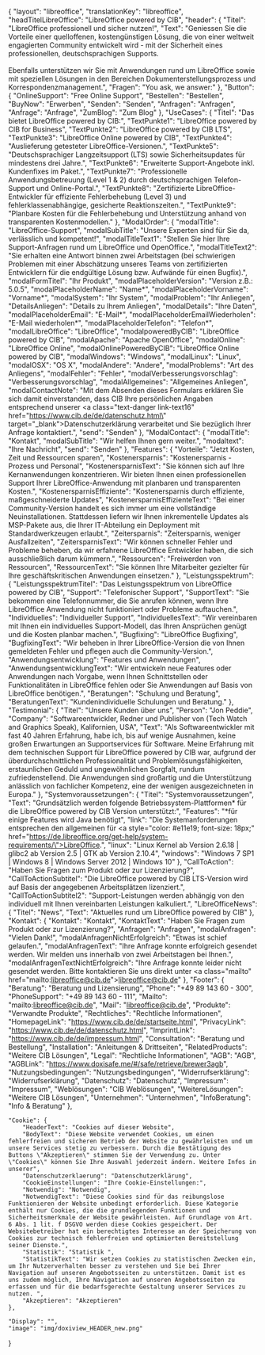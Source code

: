 {
    "layout": "libreoffice",
	"translationKey": "libreoffice",
    "headTitelLibreOffice": "LibreOffice powered by CIB",
    "header": {
        "Titel": "LibreOffice professionell und sicher nutzen!",
        "Text": "Geniessen Sie die Vorteile einer quelloffenen, kostengünstigen Lösung, die von einer weltweit engagierten Community entwickelt wird - mit der Sicherheit eines professionellen, deutschsprachigen Supports. <br><br> Ebenfalls unterstützen wir Sie mit Anwendungen rund um LibreOffice sowie mit speziellen Lösungen in den Bereichen Dokumenterstellungsprozess und Korrespondenzmanagement.",
        "Fragen": "You ask, we answer:"
    },
    "Button": {
        "OnlineSupport": "Free Online Support",
        "Bestellen": "Bestellen",
        "BuyNow": "Erwerben",
        "Senden": "Senden",
        "Anfragen": "Anfragen",
        "Anfrage": "Anfrage",
        "ZumBlog": "Zum Blog"
    },
    "UseCases": {
        "Titel": "Das bietet LibreOffice powered by CIB:",
        "TextPunkte1": "LibreOffice powered by CIB for Business",
        "TextPunkte2": "LibreOffice powered by CIB LTS",
        "TextPunkte3": "LibreOffice Online powered by CIB",
        "TextPunkte4": "Auslieferung getesteter LibreOffice-Versionen.",
        "TextPunkte5": "Deutschsprachiger Langzeitsupport (LTS) sowie Sicherheitsupdates für mindestens drei Jahre.",
        "TextPunkte6": "Erweiterte Support-Angebote inkl. Kundenfixes im Paket.",
        "TextPunkte7": "Professionelle Anwendungsbetreuung (Level 1 & 2) durch deutschsprachigen Telefon-Support und Online-Portal.",
        "TextPunkte8": "Zertifizierte LibreOffice-Entwickler für effiziente Fehlerbehebung (Level 3) und fehlerklassenabhängige, gesicherte Reaktionszeiten.",
        "TextPunkte9": "Planbare Kosten für die Fehlerbehebung und Unterstützung anhand von transparenten Kostenmodellen."
    },
    "ModalOrder": {
        "modalTitle": "LibreOffice-Support",
        "modalSubTitle": "Unsere Experten sind für Sie da, verlässlich und kompetent!",
        "modalTitleText1": "Stellen Sie hier Ihre Support-Anfragen rund um LibreOffice und OpenOffice.",
        "modalTitleText2": "Sie erhalten eine Antwort binnen zwei Arbeitstagen (bei schwierigen Problemen mit einer Abschätzung unseres Teams von zertifizierten Entwicklern für die endgültige Lösung bzw. Aufwände für einen Bugfix).",
        "modalFormTitel": "Ihr Produkt",
        "modalPlaceholderVersion": "Version z.B.: 5.0.5",
        "modalPlaceholderName": "Name*",
        "modalPlaceholderVorname": "Vorname*",
        "modalSystem": "Ihr System",
        "modalProblem": "Ihr Anliegen",
        "DetailsAnliegen": "Details zu Ihrem Anliegen",
        "modalDetails": "Ihre Daten",
        "modalPlaceholderEmail": "E-Mail*",
        "modalPlaceholderEmailWiederholen": "E-Mail wiederholen*",
        "modalPlaceholderTelefon": "Telefon*",
        "modalLibreOffice": "LibreOffice",
        "modalpoweredByCIB": "LibreOffice powered by CIB",
        "modalApache": "Apache OpenOffice",
        "modalOnline": "LibreOffice Online",
        "modalOnlinePoweredByCIB": "LibreOffice Online powered by CIB",
        "modalWindows": "Windows",
        "modalLinux": "Linux",
        "modalOSX": "OS X",
        "modalAndere": "Andere",
        "modalProblems": "Art des Anliegens",
        "modalFehler": "Fehler",
        "modalVerbesserungsvorschlag": "Verbesserungsvorschlag",
        "modalAllgemeines": "Allgemeines Anliegen",
        "modalContactNote": "Mit dem Absenden dieses Formulars erklären Sie sich damit einverstanden, dass CIB Ihre persönlichen Angaben entsprechend unserer <a class=\"text-danger link-text16\" href=\"https://www.cib.de/de/datenschutz.html\" target=\"_blank\">Datenschutzerklärung</a> verarbeitet und Sie bezüglich Ihrer Anfrage kontaktiert.",
        "send": "Senden"
    },
    "ModalContact": {
        "modalTitle": "Kontakt",
        "modalSubTitle": "Wir helfen Ihnen gern weiter.",
        "modaltext": "Ihre Nachricht",
        "send": "Senden"
    },
    "Features": {
        "Vorteile": "Jetzt Kosten, Zeit und Ressourcen sparen",
        "Kostenersparnis": "Kostenersparnis - Prozess und Personal",
        "KostenersparnisText": "Sie können sich auf Ihre Kernanwendungen konzentrieren. Wir bieten Ihnen einen professionellen Support Ihrer LibreOffice-Anwendung mit planbaren und transparenten Kosten.",
        "KostenersparnisEffiziente": "Kostenersparnis durch effiziente, maßgeschneiderte Updates",
        "KostenersparnisEffizienteText": "Bei einer Community-Version handelt es sich immer um eine vollständige Neuinstallationen. Stattdessen liefern wir Ihnen inkrementelle Updates als MSP-Pakete aus, die Ihrer IT-Abteilung ein Deployment mit Standardwerkzeugen erlaubt.",
        "Zeitersparnis": "Zeitersparnis, weniger Ausfallzeiten",
        "ZeitersparnisText": "Wir können schneller Fehler und Probleme beheben, da wir erfahrene LibreOffice Entwickler haben, die sich ausschließlich darum kümmern.",
        "Ressourcen": "Freiwerden von Ressourcen",
        "RessourcenText": "Sie können Ihre Mitarbeiter gezielter für Ihre geschäftskritischen Anwendungen einsetzen."
    },
    "Leistungsspektrum": {
        "LeistungsspektrumTitel": "Das Leistungsspektrum von LibreOffice powered by CIB",
        "Support": "Telefonischer Support",
        "SupportText": "Sie bekommen eine Telefonnummer, die Sie anrufen können, wenn Ihre LibreOffice Anwendung nicht funktioniert oder Probleme auftauchen.",
        "Individuelles": "Individueller Support",
        "IndividuellesText": "Wir vereinbaren mit Ihnen ein individuelles Support-Modell, das Ihren Ansprüchen genügt und die Kosten planbar machen.",
        "Bugfixing": "LibreOffice Bugfixing",
        "BugfixingText": "Wir beheben in Ihrer LibreOffice-Version die von Ihnen gemeldeten Fehler und pflegen auch die Community-Version.",
        "Anwendungsentwicklung": "Features und Anwendungen",
        "AnwendungsentwicklungText": "Wir entwickeln neue Features oder Anwendungen nach Vorgabe, wenn Ihnen Schnittstellen oder Funktionalitäten in LibreOffice fehlen oder Sie Anwendungen auf Basis von LibreOffice benötigen.",
        "Beratungen": "Schulung und Beratung",
        "BeratungenText": "Kundenindividuelle Schulungen und Beratung."
    },
    "Testimonial": {
        "Titel": "Unsere Kunden über uns",
        "Person": "Jon Peddie",
        "Company": "Softwareentwickler, Redner und Publisher von (Tech Watch and Graphics Speak), Kalifornien, USA",
        "Text": "Als Softwareentwickler mit fast 40 Jahren Erfahrung, habe ich, bis auf wenige Ausnahmen, keine großen Erwartungen an Supportservices für Software. Meine Erfahrung mit dem technischen Support für LibreOffice powered by CIB war, aufgrund der überdurchschnittlichen Professionalität und Problemlösungsfähigkeiten, erstaunlichen Geduld und ungewöhnlichen Sorgfalt, rundum zufriedenstellend. Die Anwendungen sind großartig und die Unterstützung anlässlich von fachlicher Kompetenz, eine der wenigen ausgezeichneten in Europa."
    },
    "Systemvoraussetzungen": {
        "Titel": "Systemvoraussetzungen",
        "Text": "Grundsätzlich werden folgende Betriebssystem-Plattformen* für die LibreOffice powered by CIB Version unterstützt:",
        "Features": "*für einige Features wird Java benötigt",
        "link": "Die Systemanforderungen entsprechen den allgemeinen für <a style=\"color: #e11e19; font-size: 18px;\" href=\"https://de.libreoffice.org/get-help/system-requirements/\">LibreOffice</a>.",
        "linux": "Linux Kernel ab Version 2.6.18 ‌‌| glibc2 ab Version 2.5 | GTK ab Version 2.10.4",
        "windows": "Windows 7 SP1 ‌‌| Windows 8 ‌‌| Windows Server 2012 ‌‌| Windows 10"
    },
    "CallToAction": "Haben Sie Fragen zum Produkt oder zur Lizenzierung?",
    "CallToActionSubtitel": "Die LibreOffice powered by CIB LTS-Version wird auf Basis der angegebenen Arbeitsplätzen lizenziert.",
    "CallToActionSubtitel2": "Support-Leistungen werden abhängig von den individuell mit Ihnen vereinbarten Leistungen kalkuliert.",
    "LibreOfficeNews": {
        "Titel": "News",
        "Text": "Aktuelles rund um LibreOffice powered by CIB"
    },
    "Kontakt": {
        "Kontakt": "Kontakt",
        "KontaktText": "Haben Sie Fragen zum Produkt oder zur Lizenzierung?",
        "Anfragen": "Anfragen",
        "modalAnfragen": "Vielen Dank!",
        "modalAnfragenNichtErfolgreich": "Etwas ist schief gelaufen.",
        "modalAnfragenText": "Ihre Anfrage konnte erfolgreich gesendet werden. Wir melden uns innerhalb von zwei Arbeitstagen bei Ihnen.",
        "modalAnfragenTextNichtErfolgreich": "Ihre Anfrage konnte leider nicht gesendet werden. Bitte kontaktieren Sie uns direkt unter <a class=\"mailto\" href=\"mailto:libreoffice@cib.de\">libreoffice@cib.de</a>"
    },
    "Footer": {
        "Beratung": "Beratung und Lizensierung",
        "Phone": "+49 89 143 60 - 300",
        "PhoneSupport": "+49 89 143 60 - 111",
        "Mailto": "mailto:libreoffice@cib.de",
        "Mail": "libreoffice@cib.de",
        "Produkte": "Verwandte Produkte",
        "Rechtliches": "Rechtliche Informationen",
		"HomepageLink": "https://www.cib.de/de/startseite.html",
		"PrivacyLink": "https://www.cib.de/de/datenschutz.html",
		"ImprintLink": "https://www.cib.de/de/impressum.html",
		"Consultation": "Beratung und Bestellung",
		"Installation": "Anleitungen & Drittseiten",
		"RelatedProducts": "Weitere CIB Lösungen",
		"Legal": "Rechtliche Informationen",
		"AGB": "AGB",
		"AGBLink": "https://www.doxisafe.me/#/safe/retrieve/brewer3agb",
		"Nutzungsbedingungen": "Nutzungsbedingungen",
		"Widerrufserklärung": "Widerrufserklärung",
		"Datenschutz": "Datenschutz",
		"Impressum": "Impressum",
        "Weblösungen": "CIB Weblösungen",
        "WeitereLösungen": "Weitere CIB Lösungen",
        "Unternehmen": "Unternehmen",
        "InfoBeratung": "Info & Beratung"
    },

    "Cookie": {
        "HeaderText": "Cookies auf dieser Website",
        "BodyText": "Diese Website verwendet Cookies, um einen fehlerfreien und sicheren Betrieb der Website zu gewährleisten und um unsere Services stetig zu verbessern. Durch die Bestätigung des Buttons \"Akzeptieren\" stimmen Sie der Verwendung zu. Unter \"Cookies\" können Sie Ihre Auswahl jederzeit ändern. Weitere Infos in unserer",
        "Datenschutzerklaerung": "Datenschutzerklärung",
        "CookieEinstellungen": "Ihre Cookie-Einstellungen:",
        "Notwendig": "Notwendig",
        "NotwendigText": "Diese Cookies sind für das reibungslose Funktionieren der Website unbedingt erforderlich. Diese Kategorie enthält nur Cookies, die die grundlegenden Funktionen und Sicherheitsmerkmale der Website gewährleisten. Auf Grundlage von Art. 6 Abs. 1 lit. f DSGVO werden diese Cookies gespeichert. Der Websitebetreiber hat ein berechtigtes Interesse an der Speicherung von Cookies zur technisch fehlerfreien und optimierten Bereitstellung seiner Dienste.",
        "Statistik": "Statistik ",
        "StatistikText": "Wir setzen Cookies zu statistischen Zwecken ein, um Ihr Nutzerverhalten besser zu verstehen und Sie bei Ihrer Navigation auf unseren Angebotsseiten zu unterstützen. Damit ist es uns zudem möglich, Ihre Navigation auf unseren Angebotsseiten zu erfassen und für die bedarfsgerechte Gestaltung unserer Services zu nutzen. ",
        "Akzeptieren": "Akzeptieren"
    },

    "Display": "",
    "image": "img/doxiview_HEADER_new.png"
}